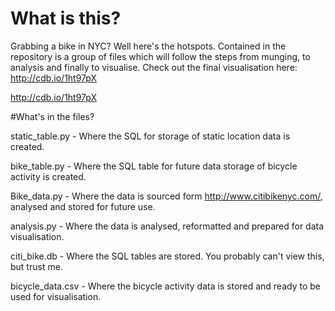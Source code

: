 # What is this?
Grabbing a bike in NYC? Well here's the hotspots. Contained in the repository is a group of files which will follow the steps from munging, to analysis and finally to visualise.
Check out the final visualisation here: http://cdb.io/1ht97pX

http://cdb.io/1ht97pX

#What's in the files?

static_table.py - Where the SQL for storage of static location data is created.

bike_table.py - Where the SQL table for future data storage of bicycle activity is created.

Bike_data.py - Where the data is sourced form http://www.citibikenyc.com/, analysed and stored for future use.

analysis.py - Where the data is analysed, reformatted and prepared for data visualisation.

citi_bike.db - Where the SQL tables are stored. You probably can't view this, but trust me.

bicycle_data.csv - Where the bicycle activity data is stored and ready to be used for visualisation.


